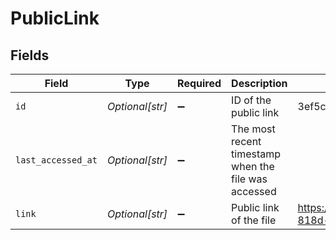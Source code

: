 # PublicLink


## Fields

| Field                                                                                 | Type                                                                                  | Required                                                                              | Description                                                                           | Example                                                                               |
| ------------------------------------------------------------------------------------- | ------------------------------------------------------------------------------------- | ------------------------------------------------------------------------------------- | ------------------------------------------------------------------------------------- | ------------------------------------------------------------------------------------- |
| `id`                                                                                  | *Optional[str]*                                                                       | :heavy_minus_sign:                                                                    | ID of the public link                                                                 | 3ef5c6d9-818d-45e6-8efb-b1de59079a1c                                                  |
| `last_accessed_at`                                                                    | *Optional[str]*                                                                       | :heavy_minus_sign:                                                                    | The most recent timestamp when the file was accessed                                  |                                                                                       |
| `link`                                                                                | *Optional[str]*                                                                       | :heavy_minus_sign:                                                                    | Public link of the file                                                               | https://file.sls.epilot.io/v1/files/public/links/3ef5c6d9-818d-45e6-8efb-b1de59079a1c |